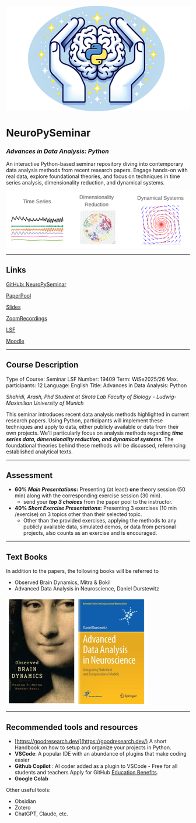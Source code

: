 ![Background](png/NeuroPylogo.png)


# NeuroPySeminar
### *Advances in Data Analysis: Python*

An interactive Python-based seminar repository diving into contemporary data analysis methods from recent research papers. Engage hands-on with real data, explore foundational theories, and focus on techniques in time series analysis, dimensionality reduction, and dynamical systems.  

![](png/CourseDescription.png)

---
## Links
[GitHub: NeuroPySeminar](https://github.com/arashshahidi1997/NeuroPySeminar)

[PaperPool](https://drive.google.com/drive/folders/1VpsuUBgtw8SKk-36mkHAx9cFyWfhLA1e?usp=drive_link)

[Slides](https://drive.google.com/drive/folders/1QMZwbCVyKqIJ01K1uxoHsYW4xBDH8xlG?usp=drive_link)

[ZoomRecordings](https://drive.google.com/drive/folders/1o9tTZ_LfwnQWAnxSxXk3oYVJTAju2xeJ?usp=drive_link)

[LSF](https://lsf.verwaltung.uni-muenchen.de/qisserver/rds?state=verpublish&status=init&vmfile=no&publishid=1094473&moduleCall=webInfo&publishConfFile=webInfo&publishSubDir=veranstaltung)

[Moodle](https://moodle.lmu.de/course/view.php?id=31553)


---
## Course Description
Type of Course: Seminar
LSF Number: 19409
Term: WiSe2025/26
Max. participants: 12
Language: English
Title: Advances in Data Analysis: Python

*Shahidi, Arash, Phd Student at Sirota Lab*
*Faculty of Biology - Ludwig-Maximilian University of Munich*

This seminar introduces recent data analysis methods highlighted in current research papers. Using Python, participants will  implement these techniques and apply to data, either publicly available or data from their own projects. We'll particularly focus on analysis methods regarding ***time series data, dimensionality reduction, and dynamical systems***. The foundational theories behind these methods will be discussed, referencing established analytical texts.


---
## Assessment
- **60% *Main Presentations*:**
	Presenting (at least) **one** theory session (50 min) along with the corresponding exercise session (30 min).
	- send your ***top 3 choices***  from the paper pool to the instructor.
- **40% *Short Exercise Presentations*:**
	Presenting 3 exercises (10 min /exercise) on 3 topics other than their selected topic.
	- Other than the provided exercises, applying the methods to any publicly available data, simulated demos, or data from personal projects, also counts as an exercise and is encouraged.


---
## Text Books


In addition to the papers, the following books will be referred to

- Observed Brain Dynamics, Mitra & Bokil
- Advanced Data Analysis in Neuroscience, Daniel Durstewitz

![](png/textbooks.png)



---
## Recommended tools and resources
- [https://goodresearch.dev/](https://goodresearch.dev/) A short Handbook on how to setup and organize your projects in Python.
- **VSCode**: A popular IDE with an abundance of plugins that make coding easier
- **Github Copilot** : AI coder added as a plugin to VSCode - Free for all students and teachers Apply for GitHub [Education Benefits](https://github.com/settings/education/benefits).
- **Google Colab**

Other useful tools:
- Obsidian
- Zotero
- ChatGPT, Claude, etc.

